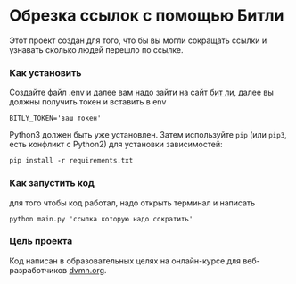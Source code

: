# Обрезка ссылок с помощью Битли

Этот проект создан для того, что бы вы могли сокращать ссылки и узнавать сколько людей 
перешло по ссылке. 

### Как установить

Создайте файл .env и далее вам надо зайти на сайт [бит ли](https://bitly.com/), далее вы должны получить токен
и вставить в env 
```
BITLY_TOKEN='ваш токен'
```

Python3 должен быть уже установлен. 
Затем используйте `pip` (или `pip3`, есть конфликт с Python2) для установки зависимостей:
```
pip install -r requirements.txt
```

### Как запустить код

для того чтобы код работал, надо открыть терминал и написать

```
python main.py 'ссылка которую надо сократить'
```

### Цель проекта

Код написан в образовательных целях на онлайн-курсе для веб-разработчиков [dvmn.org](https://dvmn.org/).
